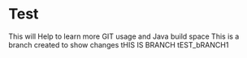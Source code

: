 # Test
This will Help to learn more GIT usage and Java build space 
This is a branch created to show changes
tHIS IS BRANCH tEST_bRANCH1
